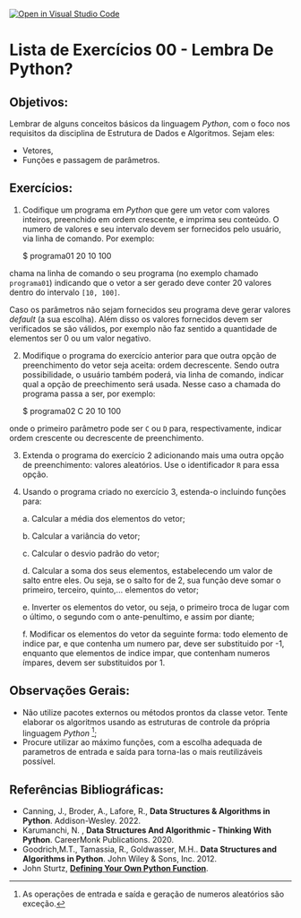 [![Open in Visual Studio Code](https://classroom.github.com/assets/open-in-vscode-c66648af7eb3fe8bc4f294546bfd86ef473780cde1dea487d3c4ff354943c9ae.svg)](https://classroom.github.com/online_ide?assignment_repo_id=10637529&assignment_repo_type=AssignmentRepo)
# Lista de Exercícios 00 - Lembra De Python?

## Objetivos:

Lembrar de alguns conceitos básicos da linguagem *Python*, com o foco nos requisitos da disciplina de Estrutura de Dados e Algoritmos. Sejam eles:

* Vetores,
* Funções e passagem de parâmetros.

## Exercícios:

1. Codifique um programa em *Python* que gere um vetor com valores inteiros, preenchido em ordem crescente, e imprima seu conteúdo. O numero de valores e seu intervalo devem ser fornecidos pelo usuário, via linha de comando. Por exemplo:

	<prompt>$ programa01 20 10 100

chama na linha de comando o seu programa (no exemplo chamado `programa01`) indicando que o vetor a ser gerado deve conter 20 valores dentro do intervalo `[10, 100]`.

Caso os parâmetros não sejam fornecidos seu programa deve gerar valores *default* (a sua escolha).  Além disso os valores fornecidos devem ser verificados se são válidos, por exemplo não faz sentido a quantidade de elementos ser 0 ou um valor negativo. 

2. Modifique o programa do exercício anterior para que outra opção de preenchimento do vetor seja aceita: ordem decrescente. Sendo outra possibilidade, o usuário também poderá, via linha de comando, indicar qual a opção de preechimento será usada. Nesse caso a chamada do programa passa a ser, por exemplo: 

	<prompt>$ programa02 C 20 10 100

onde o primeiro parâmetro pode ser `C` ou `D` para, respectivamente, indicar ordem crescente ou decrescente de preenchimento. 

3. Extenda o programa do exercício 2 adicionando mais uma outra opção de preenchimento: valores aleatórios. Use o identificador `R` para essa opção. 

4. Usando o programa criado no exercício 3, estenda-o incluindo funções para:

	a. Calcular a média dos elementos do vetor;

	b. Calcular a variância do vetor;

	c. Calcular o desvio padrão do vetor;

	d. Calcular a soma dos seus elementos, estabelecendo um valor de salto entre eles. Ou seja, se o salto for de 2, sua função deve somar o primeiro, terceiro, quinto,... elementos do vetor;

	e. Inverter os elementos do vetor, ou seja, o primeiro troca de lugar com o último, o segundo com o ante-penultimo, e assim por diante;

	f. Modificar os elementos do vetor da seguinte forma: todo elemento de indice par, e que contenha um numero par, deve ser substituido por -1, enquanto que elementos de indice impar, que contenham numeros ímpares, devem ser substituidos por 1. 

## Observações Gerais:

- Não utilize pacotes externos ou métodos prontos da classe vetor. Tente elaborar os algoritmos usando as estruturas de controle da própria linguagem *Python* [^1];
- Procure utilizar ao máximo funções, com a escolha adequada de parametros de entrada e saída para torna-las o mais reutilizáveis possível. 

## Referências Bibliográficas:

- Canning, J., Broder, A., Lafore, R., **Data Structures & Algorithms in Python**. Addison-Wesley. 2022. 
- Karumanchi, N. , **Data Structures And Algorithmic - Thinking With Python**. CareerMonk Publications. 2020.
- Goodrich,M.T., Tamassia, R., Goldwasser, M.H.. **Data Structures and Algorithms in Python**. John Wiley & Sons, Inc. 2012.
- John Sturtz, [**Defining Your Own Python Function**](https://realpython.com/defining-your-own-python-function/).

[^1]: As operações de entrada e saída e geração de numeros aleatórios são exceção.